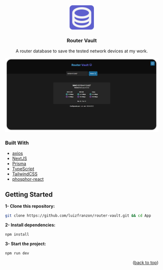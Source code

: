 <div id="top"></div>

<!-- PROJECT LOGO -->
<br />
<div align="center">
  <a href="https://github.com/luizfranzon/router-vault.git">
    <img src=".github/fav-icon.png" alt="Logo" width="80" height="80">
  </a>

<h3 align="center">Router Vault</h3>

  <p align="center">
    A router database to save the tested network devices at my work.
</div>

<img src=".github/screenshot.png">

### Built With

* [axios](https://axios-http.com/ptbr/docs/intro)
* [NextJS](https://nextjs.org/)
* [Prisma](https://www.prisma.io/)
* [TypeScript](https://www.typescriptlang.org/)
* [TailwindCSS](https://tailwindcss.com/)
* [phosphor-react](https://phosphoricons.com/)

<!-- GETTING STARTED -->
## Getting Started

**1- Clone this repository:**
```bash
git clone https://github.com/luizfranzon/router-vault.git && cd App
```
**2- Install dependencies:**
```bash
npm install
```
**3- Start the project:**
```bash
npm run dev
```
<p align="right">(<a href="#top">back to top</a>)</p>
